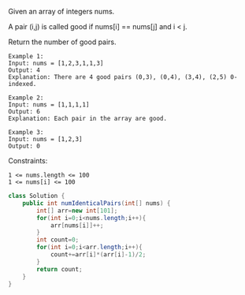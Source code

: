 Given an array of integers nums.

A pair (i,j) is called good if nums[i] == nums[j] and i < j.

Return the number of good pairs.

 
```
Example 1:
Input: nums = [1,2,3,1,1,3]
Output: 4
Explanation: There are 4 good pairs (0,3), (0,4), (3,4), (2,5) 0-indexed.

Example 2:
Input: nums = [1,1,1,1]
Output: 6
Explanation: Each pair in the array are good.

Example 3:
Input: nums = [1,2,3]
Output: 0
``` 

Constraints:
```
1 <= nums.length <= 100
1 <= nums[i] <= 100
```
```java
class Solution {
    public int numIdenticalPairs(int[] nums) {
        int[] arr=new int[101];
        for(int i=0;i<nums.length;i++){
            arr[nums[i]]++;
        }
        int count=0;
        for(int i=0;i<arr.length;i++){
            count+=arr[i]*(arr[i]-1)/2;
        }
        return count;
    }
}
```
